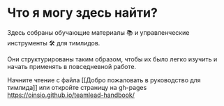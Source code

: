 # Что я могу здесь найти?

Здесь собраны обучающие материалы 📚 и управленческие инструменты 🛠️ для тимлидов.

Они структурированы таким образом, чтобы их было легко изучить и начать применять в повседневной работе.

Начните чтение с файла [[Добро пожаловать в руководство для тимлида]] или откройте страницу на gh-pages https://oinsio.github.io/teamlead-handbook/
